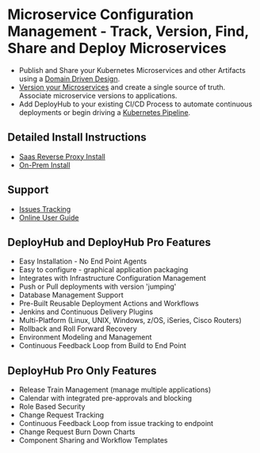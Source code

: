 # Microservice Configuration Management - Track, Version, Find, Share and Deploy Microservices

* Publish and Share your Kubernetes Microservices and other Artifacts using a [Domain Driven Design](https://www.deployhub.com/domain-driven-design-microservices/).
* [Version your Microservices](https://www.deployhub.com/versioning-container-content-the-single-source-of-truth/) and create a single source of truth.  Associate microservice versions to applications.  
* Add DeployHub to your existing CI/CD Process to automate continuous deployments or begin driving a [Kubernetes Pipeline](https://www.deployhub.com/kubernetes-pipeline-challenges/).

## Detailed Install Instructions

* [Saas Reverse Proxy Install](https://www.deployhub.com/reverse-proxy-setup/)
* [On-Prem Install](https://www.deployhub.com/deployhub-pro-on-prem-installation/)

## Support

* [Issues Tracking](https://github.com/DeployHubProject/DeployHub-Pro/issues)
* [Online User Guide](https://docs.deployhub.com)

## DeployHub and DeployHub Pro Features

* Easy Installation - No End Point Agents
* Easy to configure - graphical application packaging
* Integrates with Infrastructure Configuration Management  
* Push or Pull deployments with version 'jumping'  
* Database Management Support  
* Pre-Built Reusable Deployment Actions and Workflows  
* Jenkins and Continuous Delivery Plugins  
* Multi-Platform (Linux, UNIX, Windows, z/OS, iSeries, Cisco Routers)  
* Rollback and Roll Forward Recovery  
* Environment Modeling and Management  
* Continuous Feedback Loop from Build to End Point

## DeployHub Pro Only Features

* Release Train Management (manage multiple applications)  
* Calendar with integrated pre-approvals and blocking  
* Role Based Security  
* Change Request Tracking  
* Continuous Feedback Loop from issue tracking to endpoint
* Change Request Burn Down Charts  
* Component Sharing and Workflow Templates
